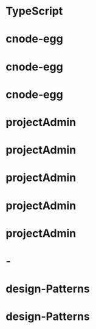 # TypeScript
# cnode-egg
# cnode-egg
# cnode-egg
# projectAdmin
# projectAdmin
# projectAdmin
# projectAdmin
# projectAdmin
# -
# design-Patterns
# design-Patterns
